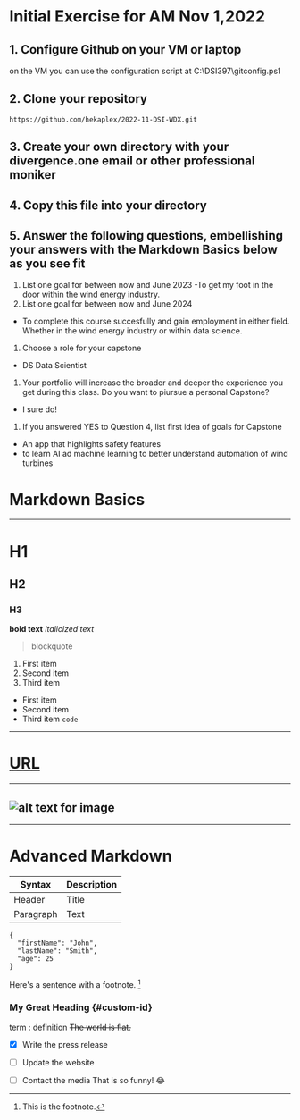 # **Initial Exercise for AM Nov 1,2022**

## 1. Configure Github on your VM or laptop
on the VM you can use the configuration script at C:\DSI397\gitconfig.ps1
## 2. Clone your repository
`https://github.com/hekaplex/2022-11-DSI-WDX.git`
## 3. Create your own directory with your divergence.one email or other professional moniker
## 4. Copy this file into your directory
## 5. Answer the following questions, embellishing your answers with the **Markdown Basics** below as you see fit
1. List one goal for between now and June 2023
-To get my foot in the door within the wind energy industry.
1. List one goal for between now and June 2024 
- To complete this course succesfully and gain employment in either field. Whether in the wind energy industry or within data science. 
1. Choose a role for your capstone
   
-  DS Data Scientist

1. Your portfolio will increase the broader and deeper the experience you get during this class. Do you want to piursue a personal Capstone? 
- I sure do!
1. If you answered YES to Question 4, list first idea of goals for Capstone 
- An app that highlights safety features
- to learn AI ad machine learning to better understand automation of wind turbines


# **Markdown Basics**
---
# H1
## H2
### H3
**bold text**
*italicized text*
> blockquote
1. First item
2. Second item
3. Third item
- First item
- Second item
- Third item
`code`
---
# [URL](https://www.example.com)
---
![alt text for image](image.jpg)
---
---
 

# Advanced  Markdown
| Syntax | Description |
| ----------- | ----------- |
| Header | Title |
| Paragraph | Text |
```
{
  "firstName": "John",
  "lastName": "Smith",
  "age": 25
}
```
Here's a sentence with a footnote. [^1]

[^1]: This is the footnote.
### My Great Heading {#custom-id}
term
: definition
~~The world is flat.~~
- [x] Write the press release
- [ ] Update the website
- [ ] Contact the media
That is so funny! :joy:

